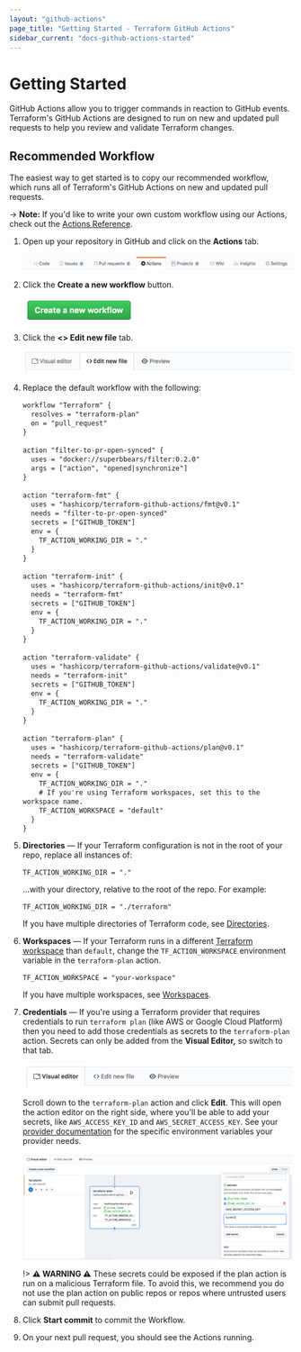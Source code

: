 ```yaml
---
layout: "github-actions"
page_title: "Getting Started - Terraform GitHub Actions"
sidebar_current: "docs-github-actions-started"
---
```


# Getting Started

GitHub Actions allow you to trigger commands in reaction to GitHub events.
Terraform's GitHub Actions are designed to run on new and updated pull requests to help you review
and validate Terraform changes.

## Recommended Workflow

The easiest way to get started is to copy our recommended workflow, which runs all of
Terraform's GitHub Actions on new and updated pull requests.

-> **Note:** If you'd like to write your own custom workflow using our Actions, check out the [Actions Reference](../actions).

1. Open up your repository in GitHub and click on the **Actions** tab.

    ![Actions Tab](./images/actions-tab.png)

1. Click the **Create a new workflow** button.

    <img src="./images/create-workflow-button.png" alt="Create a new workflow" width="200px">

1. Click the **\<\> Edit new file** tab.

    ![Edit Workflow Tab](./images/edit-workflow.png)

1. Replace the default workflow with the following:

    ```hcl
    workflow "Terraform" {
      resolves = "terraform-plan"
      on = "pull_request"
    }

    action "filter-to-pr-open-synced" {
      uses = "docker://superbbears/filter:0.2.0"
      args = ["action", "opened|synchronize"]
    }

    action "terraform-fmt" {
      uses = "hashicorp/terraform-github-actions/fmt@v0.1"
      needs = "filter-to-pr-open-synced"
      secrets = ["GITHUB_TOKEN"]
      env = {
        TF_ACTION_WORKING_DIR = "."
      }
    }

    action "terraform-init" {
      uses = "hashicorp/terraform-github-actions/init@v0.1"
      needs = "terraform-fmt"
      secrets = ["GITHUB_TOKEN"]
      env = {
        TF_ACTION_WORKING_DIR = "."
      }
    }

    action "terraform-validate" {
      uses = "hashicorp/terraform-github-actions/validate@v0.1"
      needs = "terraform-init"
      secrets = ["GITHUB_TOKEN"]
      env = {
        TF_ACTION_WORKING_DIR = "."
      }
    }

    action "terraform-plan" {
      uses = "hashicorp/terraform-github-actions/plan@v0.1"
      needs = "terraform-validate"
      secrets = ["GITHUB_TOKEN"]
      env = {
        TF_ACTION_WORKING_DIR = "."
        # If you're using Terraform workspaces, set this to the workspace name.
        TF_ACTION_WORKSPACE = "default"
      }
    }
    ```

1. **Directories** — If your Terraform configuration is not in the root
    of your repo, replace all instances of:

    ```hcl
    TF_ACTION_WORKING_DIR = "."
    ```

    ...with your directory, relative to the root of the repo. For example:

    ```hcl
    TF_ACTION_WORKING_DIR = "./terraform"
    ```

    If you have multiple directories of Terraform code, see [Directories](../directories).

1. **Workspaces** — If your Terraform runs in a different
    [Terraform workspace](/docs/state/workspaces.html) than `default`,
    change the `TF_ACTION_WORKSPACE` environment variable in the `terraform-plan` action.

    ```hcl
    TF_ACTION_WORKSPACE = "your-workspace"
    ```

    If you have multiple workspaces, see [Workspaces](../workspaces).

1. **Credentials** — If you're using a Terraform provider that requires
    credentials to run `terraform plan` (like AWS or Google Cloud Platform)
    then you need to add those credentials as secrets to the `terraform-plan` action.
    Secrets can only be added from the **Visual Editor,** so switch to that tab.

    ![Visual Editor](./images/visual-editor.png)

    Scroll down to the `terraform-plan` action and click **Edit**.
    This will open the action editor on the right side, where you'll be able
    to add your secrets, like `AWS_ACCESS_KEY_ID` and `AWS_SECRET_ACCESS_KEY`.
    See your [provider documentation](https://www.terraform.io/docs/providers/)
    for the specific environment variables your provider needs.

    ![Add Secrets](./images/add-secrets.png)

    !> **⚠️ WARNING ⚠️** These secrets could be exposed if the plan action is run on a
    malicious Terraform file. To avoid this, we recommend you do not use the plan action
    on public repos or repos where untrusted users can submit pull requests.
1. Click **Start commit** to commit the Workflow.
1. On your next pull request, you should see the Actions running.
